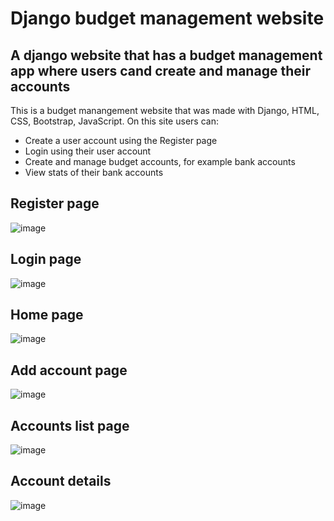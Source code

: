 # Django budget management website

## A django website that has a budget management app where users cand create and manage their accounts

This is a budget manangement website that was made with Django, HTML, CSS, Bootstrap, JavaScript. On this site users can:
* Create a user account using the Register page
* Login using their user account
* Create and manage budget accounts, for example bank accounts
* View stats of their bank accounts

## Register page
![image](https://github.com/teodordobrea/budget_management/assets/118021594/6418be34-b4cd-4544-bf6f-155cb400eb81)

## Login page
![image](https://github.com/teodordobrea/budget_management/assets/118021594/69004746-5131-45e6-8fc2-436ed681f339)

## Home page
![image](https://github.com/teodordobrea/budget_management/assets/118021594/0cc1f27c-e7d3-4749-947e-88665a15c198)

## Add account page
![image](https://github.com/teodordobrea/budget_management/assets/118021594/773e9a50-8998-4f7b-a273-629570b75d8f)

## Accounts list page
![image](https://github.com/teodordobrea/budget_management/assets/118021594/661308c6-16f0-48be-b8c9-62db99b76e30)

## Account details
![image](https://github.com/teodordobrea/budget_management/assets/118021594/e6a69cc9-2bca-4e4e-b802-8d260ac62075)



